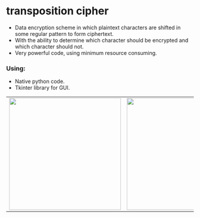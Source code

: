 # transposition cipher
+ Data encryption scheme in which plaintext characters are shifted in some regular pattern to form ciphertext.
+ With the ability to determine which character should be encrypted and which character should not.
+ Very powerful code, using minimum resource consuming. 


### Using:
+ Native python code.
+ Tkinter library for GUI.


<table>

<tr>
  <td>
    <img src="https://user-images.githubusercontent.com/34489987/217557729-c3948d1e-2a37-4a3a-a920-f20078a0ef57.png" 
	style="width: 300px; height=250;"/> 
  </td>
    <td>
    <img src="https://user-images.githubusercontent.com/34489987/217557796-a185e817-0eb4-436e-b9f5-54d0239faa0a.png" 
	  style="width: 300px; height=250;"/> 
  </td>
</tr>

</table>
